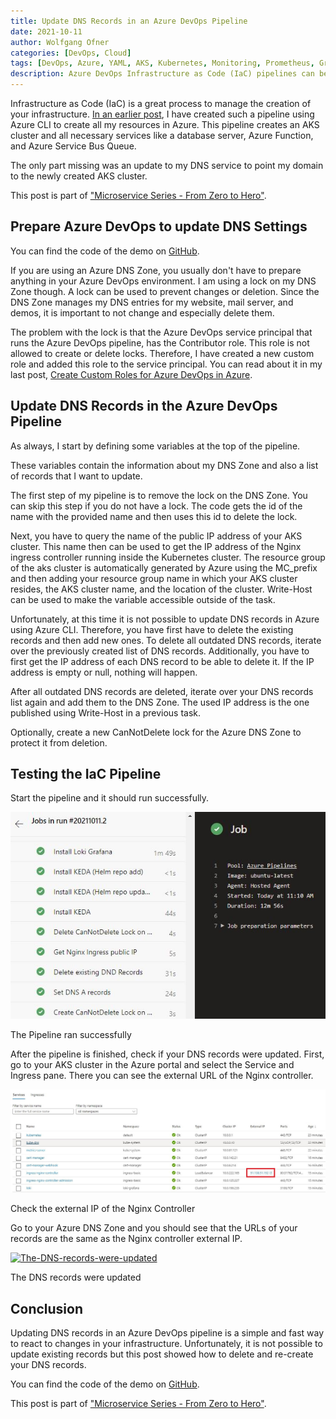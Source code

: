 ```yaml
---
title: Update DNS Records in an Azure DevOps Pipeline
date: 2021-10-11
author: Wolfgang Ofner
categories: [DevOps, Cloud]
tags: [DevOps, Azure, YAML, AKS, Kubernetes, Monitoring, Prometheus, Grafana, KEDA, Azure DevOps]
description: Azure DevOps Infrastructure as Code (IaC) pipelines can be used to automatically update or create DNS records in Azure DNS Zones.
---
```


Infrastructure as Code (IaC) is a great process to manage the creation of your infrastructure. [In an earlier post](/use-infrastructure-as-code-to-deploy-infrastructure), I have created such a pipeline using Azure CLI to create all my resources in Azure. This pipeline creates an AKS cluster and all necessary services like a database server, Azure Function, and Azure Service Bus Queue.

The only part missing was an update to my DNS service to point my domain to the newly created AKS cluster.

This post is part of ["Microservice Series - From Zero to Hero"](/microservice-series-from-zero-to-hero).

## Prepare Azure DevOps to update DNS Settings

You can find the code of the demo on <a href="https://github.com/WolfgangOfner/MicroserviceDemo/blob/master/Infrastructure/AzureResources/Azure-resource-install-pipeline.yml" target="_blank" rel="noopener noreferrer">GitHub</a>.

If you are using an Azure DNS Zone, you usually don't have to prepare anything in your Azure DevOps environment. I am using a lock on my DNS Zone though. A lock can be used to prevent changes or deletion. Since the DNS Zone manages my DNS entries for my website, mail server, and demos, it is important to not change and especially delete them.

The problem with the lock is that the Azure DevOps service principal that runs the Azure DevOps pipeline, has the Contributor role. This role is not allowed to create or delete locks. Therefore, I have created a new custom role and added this role to the service principal. You can read about it in my last post, [Create Custom Roles for Azure DevOps in Azure](/create-custom-roles-for-azure-devops-in-azure).

## Update DNS Records in the Azure DevOps Pipeline

As always, I start by defining some variables at the top of the pipeline.

<script src="https://gist.github.com/WolfgangOfner/3f4b3cd36008fc84a2b2de06e1316e70.js"></script>

These variables contain the information about my DNS Zone and also a list of records that I want to update.

The first step of my pipeline is to remove the lock on the DNS Zone. You can skip this step if you do not have a lock. The code gets the id of the name with the provided name and then uses this id to delete the lock.

<script src="https://gist.github.com/WolfgangOfner/34189ad12873fee1344a732307a78609.js"></script>

Next, you have to query the name of the public IP address of your AKS cluster. This name then can be used to get the IP address of the Nginx ingress controller running inside the Kubernetes cluster. The resource group of the aks cluster is automatically generated by Azure using the MC_prefix and then adding your resource group name in which your AKS cluster resides, the AKS cluster name, and the location of the cluster.
Write-Host can be used to make the variable accessible outside of the task. 

<script src="https://gist.github.com/WolfgangOfner/d27336b68ac4cf2cf5b5e5968575f0e0.js"></script>

Unfortunately, at this time it is not possible to update DNS records in Azure using Azure CLI. Therefore, you have first have to delete the existing records and then add new ones. To delete all outdated DNS records, iterate over the previously created list of DNS records. Additionally, you have to first get the IP address of each DNS record to be able to delete it. If the IP address is empty or null, nothing will happen.

<script src="https://gist.github.com/WolfgangOfner/6e2cbb4776ea9a0fef934b9adc73abb1.js"></script>

After all outdated DNS records are deleted, iterate over your DNS records list again and add them to the DNS Zone. The used IP address is the one published using Write-Host in a previous task.

<script src="https://gist.github.com/WolfgangOfner/07c1eb3ce0645457cf8b3646c2684957.js"></script>

Optionally, create a new CanNotDelete lock for the Azure DNS Zone to protect it from deletion.

<script src="https://gist.github.com/WolfgangOfner/2d3ba56efb8186b2bd87f43338994610.js"></script>

## Testing the IaC Pipeline

Start the pipeline and it should run successfully.

<div class="col-12 col-sm-10 aligncenter">
  <a href="/assets/img/posts/2021/10/The-Pipeline-ran-successfully.jpg"><img loading="lazy" src="/assets/img/posts/2021/10/The-Pipeline-ran-successfully.jpg" alt="The Pipeline ran successfully" /></a>
  
  <p>
   The Pipeline ran successfully
  </p>
</div>

After the pipeline is finished, check if your DNS records were updated. First, go to your AKS cluster in the Azure portal and select the Service and Ingress pane. There you can see the external URL of the Nginx controller. 

<div class="col-12 col-sm-10 aligncenter">
  <a href="/assets/img/posts/2021/10/Check-the-external-IP-of-the-Nginx-Controller.jpg"><img loading="lazy" src="/assets/img/posts/2021/10/Check-the-external-IP-of-the-Nginx-Controller.jpg" alt="Check the external IP of the Nginx Controller" /></a>
  
  <p>
   Check the external IP of the Nginx Controller
  </p>
</div>

Go to your Azure DNS Zone and you should see that the URLs of your records are the same as the Nginx controller external IP.

<div class="col-12 col-sm-10 aligncenter">
  <a href="/assets/img/posts/2021/10/The-DNS-records-were-updated.jpg"><img loading="lazy" src="/assets/img/posts/2021/10/The DNS records were updated.jpg" alt="The-DNS-records-were-updated" /></a>
  
  <p>
   The DNS records were updated
  </p>
</div>

## Conclusion

Updating DNS records in an Azure DevOps pipeline is a simple and fast way to react to changes in your infrastructure. Unfortunately, it is not possible to update existing records but this post showed how to delete and re-create your DNS records.

You can find the code of the demo on <a href="https://github.com/WolfgangOfner/MicroserviceDemo/blob/master/Infrastructure/AzureResources/Azure-resource-install-pipeline.yml" target="_blank" rel="noopener noreferrer">GitHub</a>.

This post is part of ["Microservice Series - From Zero to Hero"](/microservice-series-from-zero-to-hero).